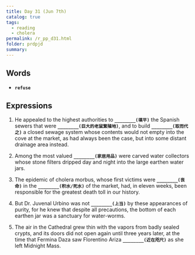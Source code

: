 ```yaml
---
title: Day 31 (Jun 7th)
catalog: true
tags: 
  - reading
  - cholera
permalink: /r_pp_d31.html
folder: prdpjd
summary: 
---
```


## Words

-   <b data-toggle="tooltip" data-original-title="{{site.data.glossary.refuse}}">`refuse`</b>


## Expressions

1.  He appealed to the highest authorities to <b data-toggle="tooltip" data-original-title="{{site.data.answers.31_a}}">`________(填平)`</b> the Spanish sewers that were <b data-toggle="tooltip" data-original-title="{{site.data.answers.31_a2}}">`________(巨大的老鼠繁殖地)`</b>, and to build <b data-toggle="tooltip" data-original-title="{{site.data.answers.31_a3}}">`________(取而代之)`</b> a closed sewage system whose contents would not empty into the cove at the market, as had always been the case, but into some distant drainage area instead.

2.  Among the most valued <b data-toggle="tooltip" data-original-title="{{site.data.answers.31_b}}">`________(家居用品)`</b> were carved water collectors whose stone filters dripped day and night into the large earthen water jars.

3.  The epidemic of cholera morbus, whose first victims were <b data-toggle="tooltip" data-original-title="{{site.data.answers.31_c}}">`________(丧命)`</b> in the <b data-toggle="tooltip" data-original-title="{{site.data.answers.31_c2}}">`________(积水/死水)`</b> of the market, had, in eleven weeks, been responsible for the greatest death toll in our history.

4.  But Dr. Juvenal Urbino was not <b data-toggle="tooltip" data-original-title="{{site.data.answers.31_d}}">`________(上当)`</b> by these appearances of purity, for he knew that despite all precautions, the bottom of each earthen jar was a sanctuary for water-worms.

5.  The air in the Cathedral grew thin with the vapors from badly sealed crypts, and its doors did not open again until three years later, at the time that Fermina Daza saw Florentino Ariza <b data-toggle="tooltip" data-original-title="{{site.data.answers.31_e}}">`________(近在咫尺)`</b> as she left Midnight Mass.